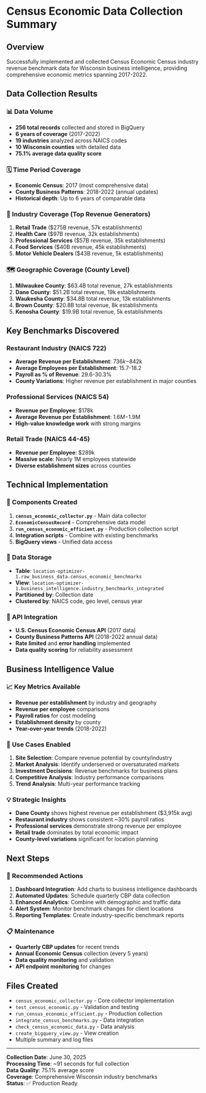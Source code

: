 # Census Economic Data Collection Summary

## Overview
Successfully implemented and collected Census Economic Census industry revenue benchmark data for Wisconsin business intelligence, providing comprehensive economic metrics spanning 2017-2022.

## Data Collection Results

### 📊 Data Volume
- **256 total records** collected and stored in BigQuery
- **6 years of coverage** (2017-2022)
- **19 industries** analyzed across NAICS codes
- **10 Wisconsin counties** with detailed data
- **75.1% average data quality score**

### 🗓️ Time Period Coverage
- **Economic Census**: 2017 (most comprehensive data)
- **County Business Patterns**: 2018-2022 (annual updates)
- **Historical depth**: Up to 6 years of comparable data

### 🏢 Industry Coverage (Top Revenue Generators)
1. **Retail Trade** ($275B revenue, 57k establishments)
2. **Health Care** ($97B revenue, 32k establishments) 
3. **Professional Services** ($57B revenue, 35k establishments)
4. **Food Services** ($40B revenue, 45k establishments)
5. **Motor Vehicle Dealers** ($43B revenue, 5k establishments)

### 🗺️ Geographic Coverage (County Level)
1. **Milwaukee County**: $63.4B total revenue, 27k establishments
2. **Dane County**: $51.2B total revenue, 19k establishments  
3. **Waukesha County**: $34.8B total revenue, 13k establishments
4. **Brown County**: $20.8B total revenue, 8k establishments
5. **Kenosha County**: $19.9B total revenue, 5k establishments

## Key Benchmarks Discovered

### Restaurant Industry (NAICS 722)
- **Average Revenue per Establishment**: $736k-$842k
- **Average Employees per Establishment**: 15.7-18.2
- **Payroll as % of Revenue**: 29.6-30.3%
- **County Variations**: Higher revenue per establishment in major counties

### Professional Services (NAICS 54)
- **Revenue per Employee**: $178k
- **Average Revenue per Establishment**: $1.6M-$1.9M
- **High-value knowledge work** with strong margins

### Retail Trade (NAICS 44-45)
- **Revenue per Employee**: $289k
- **Massive scale**: Nearly 1M employees statewide
- **Diverse establishment sizes** across counties

## Technical Implementation

### 🔧 Components Created
1. **`census_economic_collector.py`** - Main data collector
2. **`EconomicCensusRecord`** - Comprehensive data model
3. **`run_census_economic_efficient.py`** - Production collection script
4. **Integration scripts** - Combine with existing benchmarks
5. **BigQuery views** - Unified data access

### 📁 Data Storage
- **Table**: `location-optimizer-1.raw_business_data.census_economic_benchmarks`
- **View**: `location-optimizer-1.business_intelligence.industry_benchmarks_integrated`
- **Partitioned by**: Collection date
- **Clustered by**: NAICS code, geo level, census year

### 🔗 API Integration
- **U.S. Census Economic Census API** (2017 data)
- **County Business Patterns API** (2018-2022 annual data)
- **Rate limited** and **error handling** implemented
- **Data quality scoring** for reliability assessment

## Business Intelligence Value

### 📈 Key Metrics Available
- **Revenue per establishment** by industry and geography
- **Revenue per employee** comparisons
- **Payroll ratios** for cost modeling
- **Establishment density** by county
- **Year-over-year trends** (2018-2022)

### 🎯 Use Cases Enabled
1. **Site Selection**: Compare revenue potential by county/industry
2. **Market Analysis**: Identify underserved or oversaturated markets
3. **Investment Decisions**: Revenue benchmarks for business plans
4. **Competitive Analysis**: Industry performance comparisons
5. **Trend Analysis**: Multi-year performance tracking

### 💡 Strategic Insights
- **Dane County** shows highest revenue per establishment ($3,915k avg)
- **Restaurant industry** shows consistent ~30% payroll ratios
- **Professional services** demonstrate strong revenue per employee
- **Retail trade** dominates by total economic impact
- **County-level variations** significant for location planning

## Next Steps

### 🚀 Recommended Actions
1. **Dashboard Integration**: Add charts to business intelligence dashboards
2. **Automated Updates**: Schedule quarterly CBP data collection
3. **Enhanced Analytics**: Combine with demographic and traffic data
4. **Alert System**: Monitor benchmark changes for client locations
5. **Reporting Templates**: Create industry-specific benchmark reports

### 📋 Maintenance
- **Quarterly CBP updates** for recent trends
- **Annual Economic Census** collection (every 5 years)
- **Data quality monitoring** and validation
- **API endpoint monitoring** for changes

## Files Created
- `census_economic_collector.py` - Core collector implementation
- `test_census_economic.py` - Validation and testing
- `run_census_economic_efficient.py` - Production collection
- `integrate_census_benchmarks.py` - Data integration
- `check_census_economic_data.py` - Data analysis
- `create_bigquery_view.py` - View creation
- Multiple summary and log files

---

**Collection Date**: June 30, 2025  
**Processing Time**: ~91 seconds for full collection  
**Data Quality**: 75.1% average score  
**Coverage**: Comprehensive Wisconsin industry benchmarks  
**Status**: ✅ Production Ready